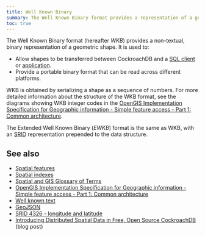 ```yaml
---
title: Well Known Binary
summary: The Well Known Binary format provides a representation of a geometric shape that is efficient for machine processing and storage.
toc: true
---
```


The Well Known Binary format (hereafter _WKB_) provides a non-textual, binary representation of a geometric shape. It is used to:

- Allow shapes to be transferred between CockroachDB and a [SQL client](cockroach-sql.html) or [application](build-a-java-app-with-cockroachdb.html).
- Provide a portable binary format that can be read across different platforms.

WKB is obtained by serializing a shape as a sequence of numbers. For more detailed information about the structure of the WKB format, see the diagrams showing WKB integer codes in the [OpenGIS Implementation Specification for Geographic information - Simple feature access - Part 1: Common architecture](https://portal.opengeospatial.org/files/?artifact_id=25355).

<a name="ewkb"></a>

The Extended Well Known Binary (_EWKB_) format is the same as WKB, with an [SRID](spatial-glossary.html#srid) representation prepended to the data structure.

## See also

- [Spatial features](spatial-features.html)
- [Spatial indexes](spatial-indexes.html)
- [Spatial and GIS Glossary of Terms](spatial-glossary.html)
- [OpenGIS Implementation Specification for Geographic information - Simple feature access - Part 1: Common architecture](https://portal.opengeospatial.org/files/?artifact_id=25355)
- [Well known text](well-known-text.html)
- [GeoJSON](geojson.html)
- [SRID 4326 - longitude and latitude](srid-4326.html)
- [Introducing Distributed Spatial Data in Free, Open Source CockroachDB](https://www.cockroachlabs.com/blog/spatial-data/) (blog post)

